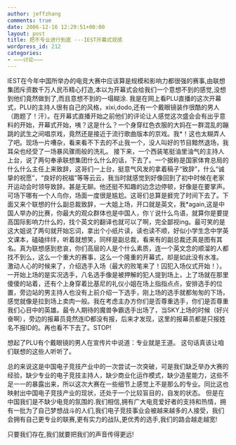 ```yaml
---
author: jeffzhang
comments: true
date: 2006-12-16 12:29:51+00:00
layout: post
title: 把不专业进行到底 ---IEST开幕式观感
wordpress_id: 212
categories:
- ———讨论———
---
```


IEST在今年中国所举办的电竞大赛中应该算是规模和影响力都很强的赛事,由联想集团斥资数千万人民币精心打造,本以为开幕式会给我们一个意想不到的感觉,没想到他们竟然做到了,而且意想不到的一塌糊涂.
   我是在网上看PLU直播的这次开幕式，PLU的主持人很有自己的风格，xixi,dodo,还有一个戴眼镜装作很酷的男人（跑题了！汗）。在开幕式直播开始之前他们的评论让人感觉这次盛会会有出乎意料的开始，开幕式开始，咦？这是什么？一个身穿红色衣服的大妈在一群混乱的蹦跳的武生之间唱京戏，竟然还是接近于流行歌曲版本的京戏。我*！这也太糊弄人了吧。现场一片嘈杂，看来看不下去的不止我一个，没人叫好的节目黯然退场，我耳朵也经受了一场暴风骤雨般的洗礼。
   接下来，一个西装笔挺油里油气的主持人上台，说了两句奉承联想集团什么什么的话，下去了。一个据称是国家体育总局的什么什么主任上来致辞，这哥们一上台，挺意气风发的拿着稿子“致辞”，什么“诚挚的祝愿”，“良好的祝福”等等云云，我当时就感觉到好像回到了初中时候在老家开运动会时领导致辞。甚是无聊。他还挺不知趣的边念边停顿，好像是在要掌声。可场下哪有一个人鸟你，场面一度很是尴尬。这哥们总算是捱完了时间下去了。下面又来个联想的什么副总裁致辞，一大姐上场，开口就是英文，我*again,这是中国人举办的比赛，你最大的观众群体也是中国人，你丫说什么鸟语，就算你是要提高国际影响力什么的，找个英文的翻译也就可以了啊，完全鄙视ing。最可笑的是这大姐说了两句就开始忘词，拿出个小纸片读，读也读不顺，好似小学生念中学英文课本，磕磕绊绊，听着就想笑，同样是副总裁，看来有的副总裁还真是图有其名。真为联想感到悲哀，你们高层的人是个什么素质，连一个英文念的顺溜的人都找不到么，这么一个重大的赛事，这么一个隆重的开幕式，却是如此没有水准。
   激动人心的时候来了，介绍选手入场（最大的败笔来了！囚犯入场仪式开始！）。一开始上场的是实况选手，八名选手像是被押解的犯人提到场上，上了场就在那里傻傻的站着，还有个上身穿着比基尼的礼仪小姐在场上指指点点，安排选手的位置，旁边站的男主持人也没有上前介绍一下选手，刚上场的选手就都匆匆的下场，感觉就像是拉到场上卖肉一般。我在考虑主办方你们是否尊重选手，你们是否尊重我们心目中的英雄。最令人期待的魔兽争霸选手出场了，当SKY上场的时候（好兴奋啊），旁边的报幕员竟然连ID都没有报，后来才发现，这里的报幕员都是只报姓名不报ID的。再也看不下去了。STOP!

 想起了PLU有个戴眼镜的男人在宣传片中说道：专业就是王道。
 这句话真该让咱们联想的这些人听听了。

  总的来说这是中国电子竞技产业中的一次尝试一次突破，可是我们缺乏举办大赛的经验，缺少专业的电子竞技主持人，缺少商业化运作模式，缺少造星能力，这些不足一一的暴露出来，所以这次大赛在一些细节上感觉上不是那么的专业。同比这也映射出中国电子竞技产业的现状，还处于一个比较盲目的，自发的状态。
   但是在中国我们是不缺少电竞的氛围的.我们相信,拥有广大电竞爱好者的支持和热情，拥有一批为了自己梦想战斗的人们,我们电子竞技事业会被越来越多的人接受，我们会拥有自己更专业的联赛,更有实力的战队,更优秀的选手,我们的路会越走越宽!

 只要我们存在,我们就要把我们的声音传得更远!

